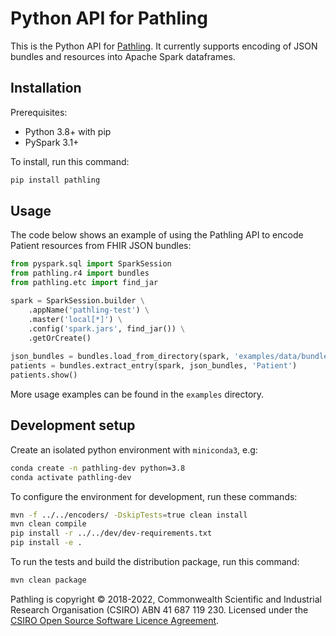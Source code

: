 Python API for Pathling
=======================

This is the Python API for [Pathling](https://pathling.csiro.au). It currently 
supports encoding of JSON bundles and resources into Apache Spark dataframes. 

## Installation

Prerequisites: 

- Python 3.8+ with pip 
- PySpark 3.1+
 
To install, run this command:
 
```bash
pip install pathling  
```
    
## Usage

The code below shows an example of using the Pathling API to encode Patient 
resources from FHIR JSON bundles:

```python
from pyspark.sql import SparkSession
from pathling.r4 import bundles
from pathling.etc import find_jar

spark = SparkSession.builder \
    .appName('pathling-test') \
    .master('local[*]') \
    .config('spark.jars', find_jar()) \
    .getOrCreate()
        
json_bundles = bundles.load_from_directory(spark, 'examples/data/bundles/R4/json/')
patients = bundles.extract_entry(spark, json_bundles, 'Patient')
patients.show()
```
    
More usage examples can be found in the `examples` directory.

## Development setup

Create an isolated python environment with `miniconda3`, e.g:

```bash
conda create -n pathling-dev python=3.8
conda activate pathling-dev
```

To configure the environment for development, run these commands:

```bash
mvn -f ../../encoders/ -DskipTests=true clean install
mvn clean compile
pip install -r ../../dev/dev-requirements.txt
pip install -e .
```
    
To run the tests and build the distribution package, run this command:

```bash
mvn clean package
```

Pathling is copyright © 2018-2022, Commonwealth Scientific and Industrial
Research Organisation
(CSIRO) ABN 41 687 119 230. Licensed under
the [CSIRO Open Source Software Licence Agreement](./LICENSE.md).
